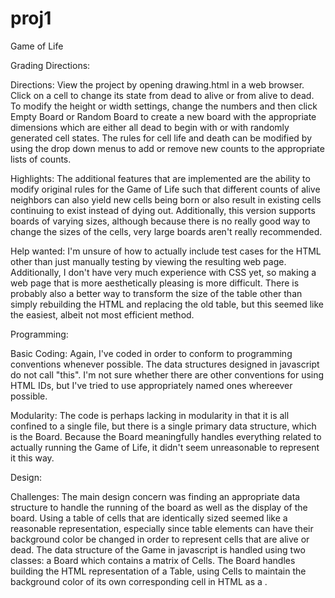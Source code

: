 proj1
=====
Game of Life

Grading Directions:

  Directions: View the project by opening drawing.html in a web browser.
    Click on a cell to change its state from dead to alive or from alive to dead.
    To modify the height or width settings, change the numbers and then click Empty Board or
    Random Board to create a new board with the appropriate dimensions which are either all dead
    to begin with or with randomly generated cell states. The rules for cell life and death
    can be modified by using the drop down menus to add or remove new counts to the appropriate 
    lists of counts.

  Highlights: The additional features that are implemented are the ability to modify 
    original rules for the Game of Life such that different counts of alive neighbors
    can also yield new cells being born or also result in existing cells continuing to
    exist instead of dying out. Additionally, this version supports boards of varying 
    sizes, although because there is no really good way to change the sizes of the cells,
    very large boards aren't really recommended.

  Help wanted: I'm unsure of how to actually include test cases for the HTML other than just
    manually testing by viewing the resulting web page. Additionally, I don't have very much
    experience with CSS yet, so making a web page that is more aesthetically pleasing is 
    more difficult. There is probably also a better way to transform the size of the table
    other than simply rebuilding the HTML and replacing the old table, but this seemed like
    the easiest, albeit not most efficient method.

Programming:

  Basic Coding: Again, I've coded in order to conform to programming conventions whenever
    possible. The data structures designed in javascript do not call "this". I'm not sure
    whether there are other conventions for using HTML IDs, but I've tried to use appropriately
    named ones whereever possible. 

  Modularity: The code is perhaps lacking in modularity in that it is all confined to a single
    file, but there is a single primary data structure, which is the Board. Because the Board 
    meaningfully handles everything related to actually running the Game of Life, it didn't
    seem unreasonable to represent it this way.

Design:

  Challenges: The main design concern was finding an appropriate data structure to handle the 
    running of the board as well as the display of the board. Using a table of cells that are 
    identically sized seemed like a reasonable representation, especially since table elements
    can have their background color be changed in order to represent cells that are alive or dead.
    The data structure of the Game in javascript is handled using two classes: a Board which 
    contains a matrix of Cells. The Board handles building the HTML representation of a Table, 
    using Cells to maintain the background color of its own corresponding cell in HTML as a <td>.